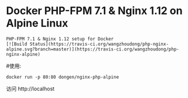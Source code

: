 Docker PHP-FPM 7.1 & Nginx 1.12 on Alpine Linux
==============================================
    PHP-FPM 7.1 & Nginx 1.12 setup for Docker
    [![Build Status](https://travis-ci.org/wangzhoudong/php-nginx-alpine.svg?branch=master)](https://travis-ci.org/wangzhoudong/php-nginx-alpine)

#使用:

    docker run -p 80:80 dongen/nginx-php-alpine

访问 http://localhost
